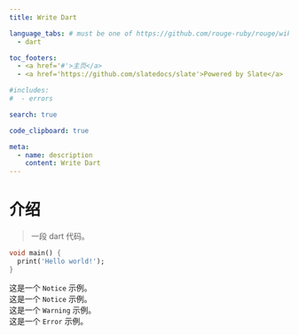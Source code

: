 ```yaml
---
title: Write Dart

language_tabs: # must be one of https://github.com/rouge-ruby/rouge/wiki/List-of-supported-languages-and-lexers
  - dart

toc_footers:
  - <a href='#'>主页</a>
  - <a href='https://github.com/slatedocs/slate'>Powered by Slate</a>

#includes:
#  - errors

search: true

code_clipboard: true

meta:
  - name: description
    content: Write Dart
---
```


# 介绍

> 一段 dart 代码。

```dart
void main() {
  print('Hello world!');
}
```

<aside class="notice">
这是一个 <code>Notice</code> 示例。
</aside>

<aside class="success">
这是一个 <code>Notice</code> 示例。
</aside>

<aside class="warning">
这是一个 <code>Warning</code> 示例。
</aside>

<aside class="error">
这是一个 <code>Error</code> 示例。
</aside>



